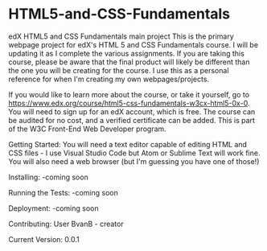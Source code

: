 # HTML5-and-CSS-Fundamentals
edX HTML5 and CSS Fundamentals main project
This is the primary webpage project for edX's HTML 5 and CSS Fundamentals course. I will be updating it as I complete the various assignments. If you are taking this course, please be aware that the final product will likely be different than the one you will be creating for the course. I use this as a personal reference for when I'm creating my own webpages/projects. 

If you would like to learn more about the course, or take it yourself, go to https://www.edx.org/course/html5-css-fundamentals-w3cx-html5-0x-0. You will need to sign up for an edX account, which is free. The course can be audited for no cost, and a verified certificate can be added. This is part of the W3C Front-End Web Developer program.

Getting Started:
You will need a text editor capable of editing HTML and CSS files - I use Visual Studio Code but Atom or Sublime Text will work fine. You will also need a web browser (but I'm guessing you have one of those!)

Installing:
-coming soon

Running the Tests:
-coming soon

Deployment:
-coming soon

Contributing:
User BvanB - creator

Current Version:
0.0.1


